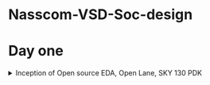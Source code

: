 # Nasscom-VSD-Soc-design

# Day one
<details>
 <summary> Inception of Open source EDA, Open Lane, SKY 130 PDK </summary>
Arduino Uno
 
![Screenshot 2024-05-13 223726](https://github.com/Narendran040/Nasscom-VSD-Soc-design/assets/157210399/b44b49d0-d6d3-4b93-a380-5ee00caedcc5)


RISC-V Soc

Package, Chip, Pads, Core, Die, IP's

![Screenshot 2024-05-13 224428](https://github.com/Narendran040/Nasscom-VSD-Soc-design/assets/157210399/665454e8-a7dc-414f-b957-2b2d2c083e8f)

Introduction to RISC-V

RISC-V is an open-source instruction set architecture (ISA) known for its flexibility, modularity, and extensibility. Unlike proprietary architectures, RISC-V provides access to blueprints, allowing customization for specific applications. Its adoption spans diverse industries, from embedded systems to high-performance computing and AI, due to cost-effective customization, innovation potential, and robust security. RISC-V is hailed as the future of processing, placing customizable technology in developers' hands.


</details>
